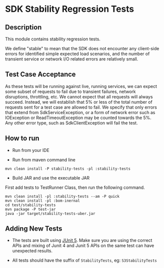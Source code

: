 # SDK Stability Regression Tests

## Description
This module contains stability regression tests.

We define "stable" to mean that the SDK does not encounter any client-side errors for identified simple expected load 
scenarios, and the number of transient service or network I/O related errors are relatively small.

## Test Case Acceptance

As these tests will be running against live, running services, we can expect some subset of requests to fail due to transient 
failures, network disruptions, throttling, etc. We cannot expect that all requests will always succeed. Instead, we will establish 
that 5% or less of the total number of requests sent for a test case are allowed to fail. We specify that only errors that extend 
from SdkServiceException, or a form of network error such as IOException or ReadTimeoutException may be counted towards the 5%. 
Any other error type, such as SdkClientException will fail the test.


## How to run

- Run from your IDE

- Run from maven command line

```
mvn clean install -P stability-tests -pl :stability-tests
```

- Build JAR and use the executable JAR

First add tests to TestRunner Class, then run the following command.

```
mvn clean install -pl :stability-tests --am -P quick
mvn clean install -pl :bom-inernal
cd test/stability-tests
mvn package -P test-jar
java -jar target/stability-tests-uber.jar
```

## Adding New Tests

- The tests are built using [JUnit 5](https://junit.org/junit5/). Make sure you are using the correct APIs and mixing of
Junit 4 and Junit 5 APIs on the same test can have unexpected results.

- All tests should have the suffix of `StabilityTests`, eg: `S3StabilityTests`



